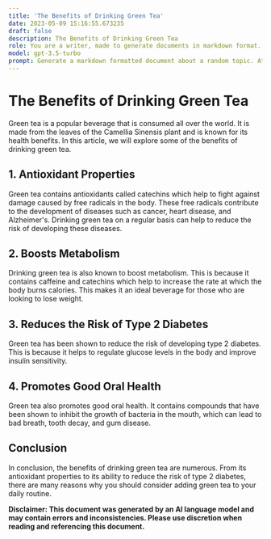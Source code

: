 ```yaml
---
title: 'The Benefits of Drinking Green Tea'
date: 2023-05-09 15:16:55.673235
draft: false
description: The Benefits of Drinking Green Tea
role: You are a writer, made to generate documents in markdown format. It is very important that all of the documents you generate are in valid markdown format.
model: gpt-3.5-turbo
prompt: Generate a markdown formatted document about a random topic. At the bottom, include a disclaimer explaining that the document was generated by you. The first line of the document should be the title. Make sure that the entire document is in proper markdown format, using a mix of various tags to make the document visually appealing.
---
```


# The Benefits of Drinking Green Tea

Green tea is a popular beverage that is consumed all over the world. It is made from the leaves of the Camellia Sinensis plant and is known for its health benefits. In this article, we will explore some of the benefits of drinking green tea.

## 1. Antioxidant Properties

Green tea contains antioxidants called catechins which help to fight against damage caused by free radicals in the body. These free radicals contribute to the development of diseases such as cancer, heart disease, and Alzheimer's. Drinking green tea on a regular basis can help to reduce the risk of developing these diseases.

## 2. Boosts Metabolism

Drinking green tea is also known to boost metabolism. This is because it contains caffeine and catechins which help to increase the rate at which the body burns calories. This makes it an ideal beverage for those who are looking to lose weight.

## 3. Reduces the Risk of Type 2 Diabetes

Green tea has been shown to reduce the risk of developing type 2 diabetes. This is because it helps to regulate glucose levels in the body and improve insulin sensitivity.

## 4. Promotes Good Oral Health

Green tea also promotes good oral health. It contains compounds that have been shown to inhibit the growth of bacteria in the mouth, which can lead to bad breath, tooth decay, and gum disease.

## Conclusion

In conclusion, the benefits of drinking green tea are numerous. From its antioxidant properties to its ability to reduce the risk of type 2 diabetes, there are many reasons why you should consider adding green tea to your daily routine.

**Disclaimer: This document was generated by an AI language model and may contain errors and inconsistencies. Please use discretion when reading and referencing this document.**